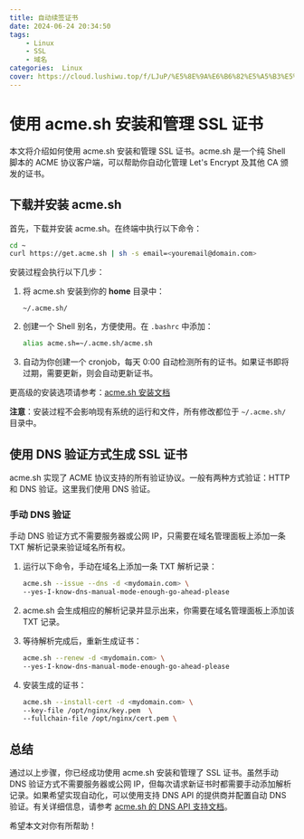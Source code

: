 ```yaml
---
title: 自动续签证书
date: 2024-06-24 20:34:50
tags:
    - Linux
    - SSL
    - 域名
categories:  Linux
cover: https://cloud.lushiwu.top/f/LJuP/%E5%8E%9A%E6%B6%82%E5%A5%B3%E5%AD%A9%20%E6%89%8B%E7%BB%98%E7%94%BB4K.jpeg
---
```


# 使用 acme.sh 安装和管理 SSL 证书

本文将介绍如何使用 acme.sh 安装和管理 SSL 证书。acme.sh 是一个纯 Shell 脚本的 ACME 协议客户端，可以帮助你自动化管理 Let's Encrypt 及其他 CA 颁发的证书。

## 下载并安装 acme.sh

首先，下载并安装 acme.sh。在终端中执行以下命令：

```bash
cd ~
curl https://get.acme.sh | sh -s email=<youremail@domain.com>
```

安装过程会执行以下几步：

1. 将 acme.sh 安装到你的 **home** 目录中：

    ```
    ~/.acme.sh/
    ```

2. 创建一个 Shell 别名，方便使用。在 `.bashrc` 中添加：

    ```bash
    alias acme.sh=~/.acme.sh/acme.sh
    ```

3. 自动为你创建一个 cronjob，每天 0:00 自动检测所有的证书。如果证书即将过期，需要更新，则会自动更新证书。

更高级的安装选项请参考：[acme.sh 安装文档](https://github.com/Neilpang/acme.sh/wiki/How-to-install)

**注意**：安装过程不会影响现有系统的运行和文件，所有修改都位于 `~/.acme.sh/` 目录中。

## 使用 DNS 验证方式生成 SSL 证书

acme.sh 实现了 ACME 协议支持的所有验证协议。一般有两种方式验证：HTTP 和 DNS 验证。这里我们使用 DNS 验证。

### 手动 DNS 验证

手动 DNS 验证方式不需要服务器或公网 IP，只需要在域名管理面板上添加一条 TXT 解析记录来验证域名所有权。

1. 运行以下命令，手动在域名上添加一条 TXT 解析记录：

    ```bash
    acme.sh --issue --dns -d <mydomain.com> \
    --yes-I-know-dns-manual-mode-enough-go-ahead-please
    ```

2. acme.sh 会生成相应的解析记录并显示出来，你需要在域名管理面板上添加该 TXT 记录。

3. 等待解析完成后，重新生成证书：

    ```bash
    acme.sh --renew -d <mydomain.com> \
    --yes-I-know-dns-manual-mode-enough-go-ahead-please
    ```

4. 安装生成的证书：

    ```bash
    acme.sh --install-cert -d <mydomain.com> \
    --key-file /opt/nginx/key.pem  \
    --fullchain-file /opt/nginx/cert.pem \
    ```

## 总结

通过以上步骤，你已经成功使用 acme.sh 安装和管理了 SSL 证书。虽然手动 DNS 验证方式不需要服务器或公网 IP，但每次请求新证书时都需要手动添加解析记录。如果希望实现自动化，可以使用支持 DNS API 的提供商并配置自动 DNS 验证。有关详细信息，请参考 [acme.sh 的 DNS API 支持文档](https://github.com/Neilpang/acme.sh/wiki/dnsapi)。

希望本文对你有所帮助！
